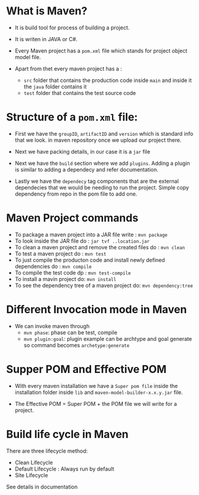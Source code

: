 # What is Maven?

- It is build tool for process of building a project.

- It is writen in JAVA or C#.

- Every Maven project has a `pom.xml` file which stands for project object model file.

- Apart from thet every maven project has a :
  - `src` folder that contains the production code inside `main` and inside it the `java` folder contains it
  - `test` folder that contains the test source code

# Structure of a `pom.xml` file:

- First we have the `groupID`, `artifactID` and `version` which is standard info that we look. in maven repository once we upload our project there.

- Next we have packing details, in our case it is a `jar` file

- Next we have the `build` section where we add `plugins`. Adding a plugin is similar to adding a dependecy and refer documentation. 

- Lastly we have the `dependecy` tag components that are the external dependecies that we would be needing to run the project. Simple copy dependency from repo in the pom file to add one.

# Maven Project commands

- To package a maven project into a JAR file write : `mvn package`
- To look inside the JAR file do : `jar tvf ..location.jar`
- To clean a maven project and remove the created files do : `mvn clean`
- To test a maven project do : `mvn test`
- To just compile the producton code and install newly defined dependencies do : `mvn compile`
- To compile the test code dp : `mvn test-compile`
- To install a mavin project do: `mvn install` 
- To see the dependency tree of a maven project do: `mvn dependency:tree`

# Different Invocation mode in Maven

- We can invoke maven through
    - `mvn phase`: phase can be test, compile 
    - `mvn plugin:goal`: plugin example can be archtype and goal generate so command becomes `archetype:generate`

# Supper POM and Effective POM

- With every maven installation we have a `Super pom file` inside the installation folder inside `lib` and `maven-model-builder-x.x.y.jar` file.

- The Effective POM = Super POM + the POM file we will write for a project. 

# Build life cycle in Maven

There are three lifecycle method: 

- Clean Lifecycle 
- Default Lifecycle : Always run by default 
- Site Lifecycle

See details in documentation 


